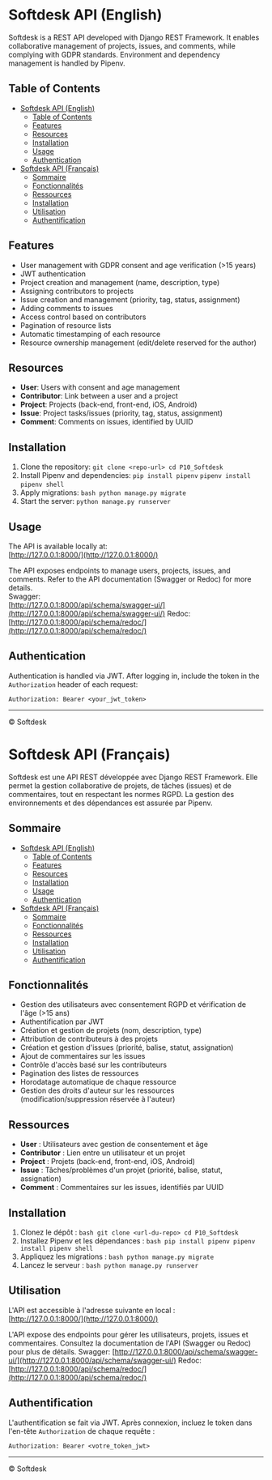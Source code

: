 # Softdesk API (English)

Softdesk is a REST API developed with Django REST Framework. It enables collaborative management of projects, issues, and comments, while complying with GDPR standards. Environment and dependency management is handled by Pipenv.

## Table of Contents
- [Softdesk API (English)](#softdesk-api-english)
  - [Table of Contents](#table-of-contents)
  - [Features](#features)
  - [Resources](#resources)
  - [Installation](#installation)
  - [Usage](#usage)
  - [Authentication](#authentication)
- [Softdesk API (Français)](#softdesk-api-français)
  - [Sommaire](#sommaire)
  - [Fonctionnalités](#fonctionnalités)
  - [Ressources](#ressources)
  - [Installation](#installation-1)
  - [Utilisation](#utilisation)
  - [Authentification](#authentification)

## Features

- User management with GDPR consent and age verification (>15 years)
- JWT authentication
- Project creation and management (name, description, type)
- Assigning contributors to projects
- Issue creation and management (priority, tag, status, assignment)
- Adding comments to issues
- Access control based on contributors
- Pagination of resource lists
- Automatic timestamping of each resource
- Resource ownership management (edit/delete reserved for the author)

## Resources

- **User**: Users with consent and age management
- **Contributor**: Link between a user and a project
- **Project**: Projects (back-end, front-end, iOS, Android)
- **Issue**: Project tasks/issues (priority, tag, status, assignment)
- **Comment**: Comments on issues, identified by UUID

## Installation

1. Clone the repository:
        ```
        git clone <repo-url>
        cd P10_Softdesk
        ```
2. Install Pipenv and dependencies:
        ```pip install pipenv```
        ```pipenv install```
        ```pipenv shell ```
3. Apply migrations:
        ```bash
        python manage.py migrate
        ```
4. Start the server:
        ```
        python manage.py runserver
        ```

## Usage

The API is available locally at:  
[http://127.0.0.1:8000/](http://127.0.0.1:8000/)

The API exposes endpoints to manage users, projects, issues, and comments. Refer to the API documentation (Swagger or Redoc) for more details.  
Swagger:        
[http://127.0.0.1:8000/api/schema/swagger-ui/](http://127.0.0.1:8000/api/schema/swagger-ui/)
Redoc:  
[http://127.0.0.1:8000/api/schema/redoc/](http://127.0.0.1:8000/api/schema/redoc/)

## Authentication

Authentication is handled via JWT. After logging in, include the token in the `Authorization` header of each request:
```
Authorization: Bearer <your_jwt_token>
```

---

© Softdesk

# Softdesk API (Français)

Softdesk est une API REST développée avec Django REST Framework. Elle permet la gestion collaborative de projets, de tâches (issues) et de commentaires, tout en respectant les normes RGPD. La gestion des environnements et des dépendances est assurée par Pipenv.

## Sommaire
- [Softdesk API (English)](#softdesk-api-english)
  - [Table of Contents](#table-of-contents)
  - [Features](#features)
  - [Resources](#resources)
  - [Installation](#installation)
  - [Usage](#usage)
  - [Authentication](#authentication)
- [Softdesk API (Français)](#softdesk-api-français)
  - [Sommaire](#sommaire)
  - [Fonctionnalités](#fonctionnalités)
  - [Ressources](#ressources)
  - [Installation](#installation-1)
  - [Utilisation](#utilisation)
  - [Authentification](#authentification)

## Fonctionnalités

- Gestion des utilisateurs avec consentement RGPD et vérification de l'âge (>15 ans)
- Authentification par JWT
- Création et gestion de projets (nom, description, type)
- Attribution de contributeurs à des projets
- Création et gestion d'issues (priorité, balise, statut, assignation)
- Ajout de commentaires sur les issues
- Contrôle d'accès basé sur les contributeurs
- Pagination des listes de ressources
- Horodatage automatique de chaque ressource
- Gestion des droits d'auteur sur les ressources (modification/suppression réservée à l'auteur)

## Ressources

- **User** : Utilisateurs avec gestion de consentement et âge
- **Contributor** : Lien entre un utilisateur et un projet
- **Project** : Projets (back-end, front-end, iOS, Android)
- **Issue** : Tâches/problèmes d'un projet (priorité, balise, statut, assignation)
- **Comment** : Commentaires sur les issues, identifiés par UUID

## Installation

1. Clonez le dépôt :
        ```bash
        git clone <url-du-repo>
        cd P10_Softdesk
        ```
2. Installez Pipenv et les dépendances :
        ```bash
        pip install pipenv
        pipenv install
        pipenv shell
        ```
3. Appliquez les migrations :
        ```bash
        python manage.py migrate
        ```
4. Lancez le serveur :
        ```bash
        python manage.py runserver
        ```

## Utilisation

L'API est accessible à l'adresse suivante en local :  
[http://127.0.0.1:8000/](http://127.0.0.1:8000/)

L'API expose des endpoints pour gérer les utilisateurs, projets, issues et commentaires. Consultez la documentation de l'API (Swagger ou Redoc) pour plus de détails.
Swagger:
[http://127.0.0.1:8000/api/schema/swagger-ui/](http://127.0.0.1:8000/api/schema/swagger-ui/)
Redoc:
[http://127.0.0.1:8000/api/schema/redoc/](http://127.0.0.1:8000/api/schema/redoc/)

## Authentification

L'authentification se fait via JWT. Après connexion, incluez le token dans l'en-tête `Authorization` de chaque requête :
```
Authorization: Bearer <votre_token_jwt>
```

---

© Softdesk